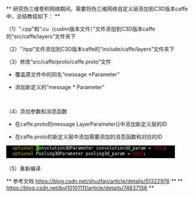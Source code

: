 ** 研究伪三维卷积网络期间，需要将伪三维网络自定义层添加到C3D版本caffe中，总结教程如下： **

（1）".cpp"和“.cu（cudnn版本文件）”文件添加到C3D版本caffe的“src/caffe/layers”文件夹下

（2）“.hpp”文件添加到C3D版本caffe的“include/caffe/layers”文件夹下

（3）修改“src/caffe/proto/caffe.proto”文件

- 覆盖原文件中的同名“message *Parameter”

- 添加新定义的“message * Parameter”

![]()

（4）添加参数和消息函数

- 在caffe.proto的message LayerParameter{}中添加新定义层的ID

- 在caffe.proto的新定义层中添加需要添加的消息函数和对应的ID

![](https://github.com/liyeUESTC/liye_project/blob/file_paper/images/QQ%E6%88%AA%E5%9B%BE20180709114215.png)

（5）重新编译 



** 参考文档 https://blog.csdn.net/shuzfan/article/details/51322976  **
** https://blog.csdn.net/bvl10101111/article/details/74837156 **

